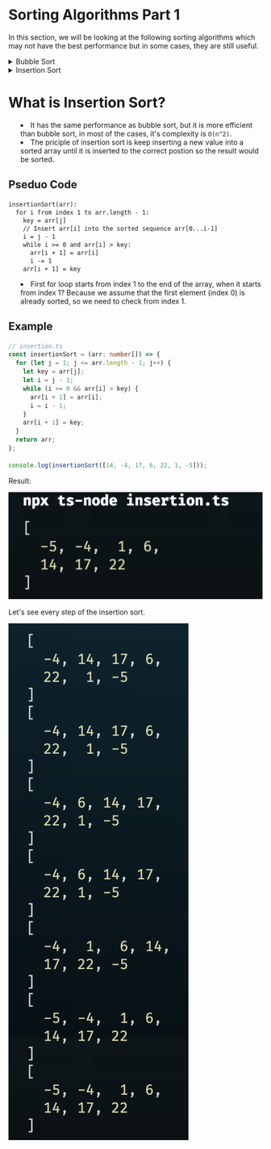 # Sorting Algorithms Part 1

In this section, we will be looking at the following sorting algorithms which may not have the best performance but in some cases, they are still useful.

<details>
  <summary> Bubble Sort </summary>
  
  # Bubble Sort

- It compares adjacent elements and swaps them if they are not in the intended order.
- "Bubble Sort" is not a good sorting algorithm, in modern programming languages its primarily used for educational purposes.

```text
Original order is : [5, 2, 6, 1, 4]

First round: Push the smallest number 1 to the left.
- 1    5 2 6 4

Second round: Push the second smallest number 2 to the left.
- 1 2   5 6 4

Third round: Push the third smallest number 4 to the left.
- 1 2 4   5 6

Fourth round: Push the fourth smallest number 5 to the left.
- 1 2 4 5   6

Fifth round: Completed sorting.
- 1 2 4 5 6
```

## Pseduo Code

```text
bubbleSort(a):
  for i from 0 to a.length - 2(inclusive):
    for j from a.length - 1 to i + 1(inclusive):
      if a[j] < a[j - 1]:
        exchange a[j] with a[j - 1]
```

The outer loop runs from index 0 to the length of the array - 2, i.e. [5, 2, 6, 1, 4], the outer loop will run from **index 0 (5) to index 3 (1)**, since we don't need to execute the last one, therefore we need to subtract 2 from the length of the array.

The inner loop runs from the last index of the array (j), and it has to compare with the previous index (array - 1) all the way to the index of i + 1.

## Example

```ts
// bubbleSort.ts
const bubbleSort = (arr: number[]) => {
  for (let i = 0; i <= arr.length - 2; i++) {
    for (let j = arr.length - 1; j >= i + 1; j--) {
      if (arr[j] < arr[j - 1]) {
        // swap
        let temp = arr[j];
        arr[j] = arr[j - 1];
        arr[j - 1] = temp;
      }
    }
  }
  console.log(arr);
};

bubbleSort([2, 9, 12, 3, 5, 7, 10]);
```

Result:

![bubbleSort](./assets/bubbleSortResult.png)

Let's give a large array and see how long it takes to sort it.

```ts
const bubbleSort = (arr: number[]) => {
  let step = 0;
  for (let i = 0; i <= arr.length - 2; i++) {
    for (let j = arr.length - 1; j >= i + 1; j--) {
      if (arr[j] < arr[j - 1]) {
        // swap
        let temp = arr[j];
        arr[j] = arr[j - 1];
        arr[j - 1] = temp;
        step++;
      }
    }
  }
  console.log(`It took ${step} to complete this bubble sort.`);
  console.log(arr);
};

// Make a large array
let largeArr: number[] = [];

for (let i = 0; i < 100; i++) {
  largeArr.push(Math.floor(Math.random() * 100));
}

bubbleSort(largeArr);
```

Result:

![bubbleSortLargeArr](./assets/largeArr.png)

## Big O of Bubble Sort

- Worst case: O(n^2)
  - From smallest to largest or from largest to smallest and the numbers are totally random.

```text
[n, n-1, n-2,...4, 3, 2, 1]
[1, n, n-1, n-2,...4, 3, 2]
[1, 2, n, n-1, n-2,...4, 3]
[1, 2, 3, n, n-1, n-2,...4]
[1, 2, 3, 4,...,n-2, n-1, n]
```

From example above, we know that we need to take `(n-1) + (n-2) + (n-3) +...+(n-n)`, which is `n(n-1)/2`, therefore the worst case is `O(n^2)`.

- Best case: O(n)
  - If the array is already or almost sorted **from smallest to largest**, then we only need to compare each element once.

```ts
const bubbleSort = (arr: number[]) => {
  for (let i = 0; i <= arr.length - 2; i++) {
    let isSwapped = false;
    for (let j = arr.length - 1; j >= i + 1; j--) {
      if (arr[j] < arr[j - 1]) {
        // swap
        let temp = arr[j];
        arr[j] = arr[j - 1];
        arr[j - 1] = temp;
        isSwapped = true;
      }
    }
    // If there is no swap, then break the loop
    if (!isSwapped) {
      break;
    }
  }
  console.log(arr);
};

bubbleSort([2, 5, 7, 9, 10, 12, 3]);
```

Since this is a nearly sorted array, we only need to compare each element once (loop at least once), therefore the best case is `O(n)`.

> Resource
> [Javascript Freecodecamp Algorithm #31: Implement Bubble Sort](https://www.youtube.com/watch?v=IAeLoGzU4RE)

</details>

<details>
  <summary>Insertion Sort<summary>

# What is Insertion Sort?

- It has the same performance as bubble sort, but it is more efficient than bubble sort, in most of the cases, it's complexity is `O(n^2)`.
- The priciple of insertion sort is keep inserting a new value into a sorted array until it is inserted to the correct postion so the result would be sorted.

## Pseduo Code

```text
insertionSort(arr):
  for i from index 1 to arr.length - 1:
    key = arr[j]
    // Insert arr[i] into the sorted sequence arr[0...i-1]
    i = j - 1
    while i >= 0 and arr[i] > key:
      arr[i + 1] = arr[i]
      i -= 1
    arr[i + 1] = key
```

- First for loop starts from index 1 to the end of the array, when it starts from index 1? Because we assume that the first element (index 0) is already sorted, so we need to check from index 1.

## Example

```ts
// insertion.ts
const insertionSort = (arr: number[]) => {
  for (let j = 1; j <= arr.length - 1; j++) {
    let key = arr[j];
    let i = j - 1;
    while (i >= 0 && arr[i] > key) {
      arr[i + 1] = arr[i];
      i = i - 1;
    }
    arr[i + 1] = key;
  }
  return arr;
};

console.log(insertionSort([14, -4, 17, 6, 22, 1, -5]));
```

Result:

![insertionSort](./assets/insertionResult.png)

Let's see every step of the insertion sort.

![steps](./assets/everyStepsOfinsertion.png)

</details>

